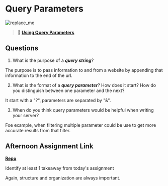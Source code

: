 # Query Parameters

![replace_me](https://codeworks.blob.core.windows.net/public/assets/img/illustrations/placeholder.svg)

> **📖 [Using Query Parameters](https://codeworksacademy.com/fs-student-guide/resources/wk5/01-Query-Parameters)**

## Questions

1. What is the purpose of a ***query string***?

The purpose is to pass information to and from a website by appending that information to the end of the url.

2. What is the format of a ***query parameter***? How does it start? How do you distinguish between one parameter and the next?

It start with a "?", parameters are separated by "&".

3. When do you think query parameters would be helpful when writing your server?

Foe example, when filtering multiple parameter could be use to get more accurate results from that filter.

## Afternoon Assignment Link

**[Repo](https://iangrell.github.io/cats_api/)**

Identify at least 1 takeaway from today's assignment

Again, structure and organization are always important.

